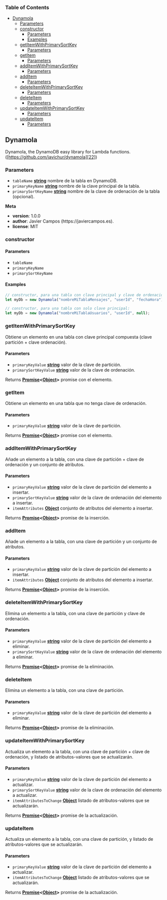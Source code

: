 <!-- Generated by documentation.js. Update this documentation by updating the source code. -->

### Table of Contents

-   [Dynamola][1]
    -   [Parameters][2]
    -   [constructor][3]
        -   [Parameters][4]
        -   [Examples][5]
    -   [getItemWithPrimarySortKey][6]
        -   [Parameters][7]
    -   [getItem][8]
        -   [Parameters][9]
    -   [addItemWithPrimarySortKey][10]
        -   [Parameters][11]
    -   [addItem][12]
        -   [Parameters][13]
    -   [deleteItemWithPrimarySortKey][14]
        -   [Parameters][15]
    -   [deleteItem][16]
        -   [Parameters][17]
    -   [updateItemWithPrimarySortKey][18]
        -   [Parameters][19]
    -   [updateItem][20]
        -   [Parameters][21]

## Dynamola

Dynamola, the DynamoDB easy library for Lambda functions.
([https://github.com/javichur/dynamola][22])

### Parameters

-   `tableName` **[string][23]** nombre de la tabla en DynamoDB.
-   `primaryKeyName` **[string][23]** nombre de la clave principal de la tabla.
-   `primarySortKeyName` **[string][23]** nombre de la clave de ordenación de la tabla (opcional).

**Meta**

-   **version**: 1.0.0
-   **author**: Javier Campos (https&#x3A;//javiercampos.es).
-   **license**: MIT

### constructor

#### Parameters

-   `tableName`  
-   `primaryKeyName`  
-   `primarySortKeyName`  

#### Examples

```javascript
// constructor, para una tabla con clave principal y clave de ordenación:
let myDb = new Dynamola("nombreMiTablaMensajes", "userId", "fechaHora");
```

```javascript
// constructor, para una tabla con solo clave principal:
let myDb = new Dynamola("nombreMiTablaUsuarios", "userId", null);
```

### getItemWithPrimarySortKey

Obtiene un elemento en una tabla con clave principal compuesta (clave partición +
clave ordenación).

#### Parameters

-   `primaryKeyValue` **[string][23]** valor de la clave de partición.
-   `primarySortKeyValue` **[string][23]** valor de la clave de ordenación.

Returns **[Promise][24]&lt;[Object][25]>** promise con el elemento.

### getItem

Obtiene un elemento en una tabla que no tenga clave de ordenación.

#### Parameters

-   `primaryKeyValue` **[string][23]** valor de la clave de partición.

Returns **[Promise][24]&lt;[Object][25]>** promise con el elemento.

### addItemWithPrimarySortKey

Añade un elemento a la tabla, con una clave de partición + clave de ordenación y
un conjunto de atributos.

#### Parameters

-   `primaryKeyValue` **[string][23]** valor de la clave de partición del elemento a insertar.
-   `primarySortKeyValue` **[string][23]** valor de la clave de ordenación del elemento a insertar.
-   `itemAttributes` **[Object][25]** conjunto de atributos del elemento a insertar.

Returns **[Promise][24]&lt;[Object][25]>** promise de la inserción.

### addItem

Añade un elemento a la tabla, con una clave de partición y un conjunto de atributos.

#### Parameters

-   `primaryKeyValue` **[string][23]** valor de la clave de partición del elemento a insertar.
-   `itemAttributes` **[Object][25]** conjunto de atributos del elemento a insertar.

Returns **[Promise][24]&lt;[Object][25]>** promise de la inserción.

### deleteItemWithPrimarySortKey

Elimina un elemento a la tabla, con una clave de partición y clave de ordenación.

#### Parameters

-   `primaryKeyValue` **[string][23]** valor de la clave de partición del elemento a eliminar.
-   `primarySortKeyValue` **[string][23]** valor de la clave de ordenación del elemento a eliminar.

Returns **[Promise][24]&lt;[Object][25]>** promise de la eliminación.

### deleteItem

Elimina un elemento a la tabla, con una clave de partición.

#### Parameters

-   `primaryKeyValue` **[string][23]** valor de la clave de partición del elemento a eliminar.

Returns **[Promise][24]&lt;[Object][25]>** promise de la eliminación.

### updateItemWithPrimarySortKey

Actualiza un elemento a la tabla, con una clave de partición + clave de ordenación, y
listado de atributos-valores que se actualizarán.

#### Parameters

-   `primaryKeyValue` **[string][23]** valor de la clave de partición del elemento a actualizar.
-   `primarySortKeyValue` **[string][23]** valor de la clave de ordenación del elemento a actualizar.
-   `itemAttributesToChange` **[Object][25]** listado de atributos-valores que se actualizarán.

Returns **[Promise][24]&lt;[Object][25]>** promise de la actualización.

### updateItem

Actualiza un elemento a la tabla, con una clave de partición, y
listado de atributos-valores que se actualizarán.

#### Parameters

-   `primaryKeyValue` **[string][23]** valor de la clave de partición del elemento a actualizar.
-   `itemAttributesToChange` **[Object][25]** listado de atributos-valores que se actualizarán.

Returns **[Promise][24]&lt;[Object][25]>** promise de la actualización.

[1]: #dynamola

[2]: #parameters

[3]: #constructor

[4]: #parameters-1

[5]: #examples

[6]: #getitemwithprimarysortkey

[7]: #parameters-2

[8]: #getitem

[9]: #parameters-3

[10]: #additemwithprimarysortkey

[11]: #parameters-4

[12]: #additem

[13]: #parameters-5

[14]: #deleteitemwithprimarysortkey

[15]: #parameters-6

[16]: #deleteitem

[17]: #parameters-7

[18]: #updateitemwithprimarysortkey

[19]: #parameters-8

[20]: #updateitem

[21]: #parameters-9

[22]: https://github.com/javichur/dynamola

[23]: https://developer.mozilla.org/docs/Web/JavaScript/Reference/Global_Objects/String

[24]: https://developer.mozilla.org/docs/Web/JavaScript/Reference/Global_Objects/Promise

[25]: https://developer.mozilla.org/docs/Web/JavaScript/Reference/Global_Objects/Object
